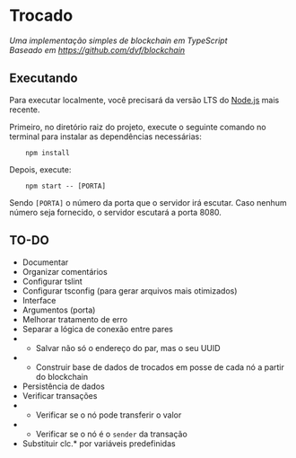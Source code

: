 # Trocado

_Uma implementação simples de blockchain em TypeScript_  
_Baseado em https://github.com/dvf/blockchain_

## Executando

Para executar localmente, você precisará da versão LTS do [Node.js](https://nodejs.org) mais recente.

Primeiro, no diretório raiz do projeto, execute o seguinte comando no terminal para instalar as dependências necessárias:

        npm install

Depois, execute:

        npm start -- [PORTA]

Sendo `[PORTA]` o número da porta que o servidor irá escutar. Caso nenhum número seja fornecido, o servidor escutará a porta 8080.

## TO-DO
 
 - Documentar
 - Organizar comentários
 - Configurar tslint
 - Configurar tsconfig (para gerar arquivos mais otimizados)
 - Interface
 - Argumentos (porta)
 - Melhorar tratamento de erro
 - Separar a lógica de conexão entre pares
 - - Salvar não só o endereço do par, mas o seu UUID
 - - Construir base de dados de trocados em posse de cada nó a partir do blockchain
 - Persistência de dados
 - Verificar transações
 - - Verificar se o nó pode transferir o valor
 - - Verificar se o nó é o `sender` da transação
 - Substituir clc.* por variáveis predefinidas
